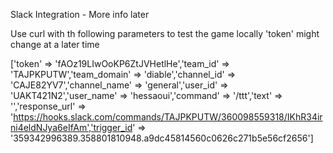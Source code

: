 Slack Integration - More info later

Use curl with th following parameters to test the game locally
'token' might change at a later time
 
['token' => 'fAOz19LIwOoKP6ZtJVHetlHe','team_id' => 'TAJPKPUTW','team_domain' => 'diable','channel_id' => 'CAJE82YV7','channel_name' => 'general','user_id' => 'UAKT421N2','user_name' => 'hessaoui','command' => '/ttt','text' => '','response_url' => 'https://hooks.slack.com/commands/TAJPKPUTW/360098559318/IKhR34irni4eldNJya6eIfAm','trigger_id' => '359342996389.358801810948.a9dc45814560c0626c271b5e56cf2656']